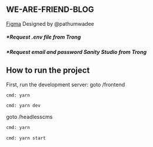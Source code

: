 ## WE-ARE-FRIEND-BLOG

[Figma](https://www.figma.com/file/pCGk1u8Os7bBWo8j6dSe1j/New-New?node-id=1%3A2) Designed by @pathumwadee 

##### *Request .env file from Trong
##### *Request email and password Sanity Studio from Trong

## How to run the project

First, run the development server:
goto /frontend

```bash
cmd: yarn

cmd: yarn dev
```

goto /headlesscms
```bash
cmd: yarn

cmd: yarn start
```

